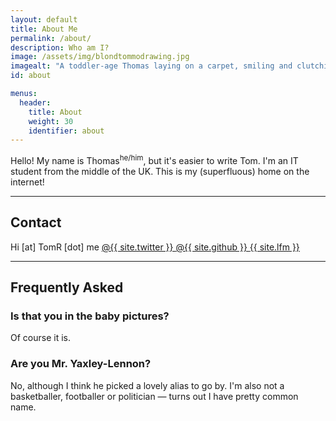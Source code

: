 ```yaml
---
layout: default
title: About Me
permalink: /about/
description: Who am I?
image: /assets/img/blondtommodrawing.jpg
imagealt: "A toddler-age Thomas laying on a carpet, smiling and clutching a pen"
id: about

menus:
  header:
    title: About
    weight: 30
    identifier: about
---
```


Hello! My name is Thomas<sup>he/him</sup>, but it's easier to write Tom. I'm an IT student from the middle of the UK. This is my (superfluous) home on the internet!

---

## Contact

<div class="button-group">
  <a class="button no-link" id="js-email">
      <i class="fas fa-envelope fa-fw"></i> <span id="js-email-text">Hi [at] TomR [dot] me</span>
  </a>

  <a href="https://twitter.com/{{ site.twitter }}" class="button">
      <i class="fab fa-twitter fa-fw"></i> @{{ site.twitter }}
  </a>

  <a href="https://github.com/{{ site.github }}" class="button">
      <i class="fab fa-github fa-fw"></i> @{{ site.github }}
  </a>

  <a href="https://www.last.fm/user/{{ site.lfm }}" class="button">
      <i class="fab fa-lastfm fa-fw"></i> {{ site.lfm }}
  </a>

  <!-- <a href="https://www.linkedin.com/in/{{ site.lin }}" class="button">
      <i class="fab fa-linkedin fa-fw"></i> @{{ site.lin }}
  </a> -->
  
</div>


---

## Frequently Asked

### Is that you in the baby pictures?
Of course it is.

### Are you Mr. Yaxley-Lennon?
No, although I think he picked a lovely alias to go by. I'm also not a basketballer, footballer or politician &mdash; turns out I have pretty common name.

<script>
const email = atob("aGlAdG9tci5tZQ==");
document.getElementById('js-email-text').innerHTML = email;
document.getElementById('js-email').href = `mailto:${email}`;
document.getElementById('js-email').classList.remove('no-link');
</script>